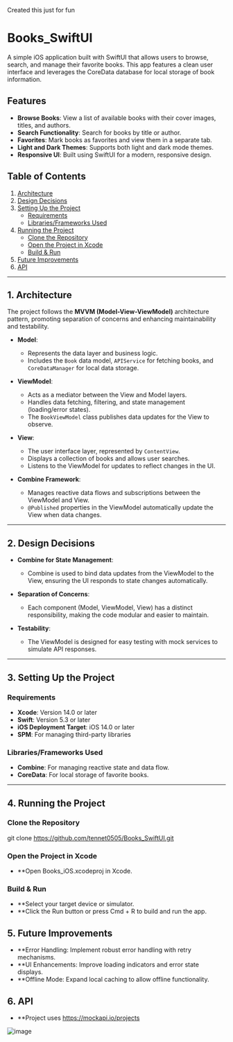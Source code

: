 Created this just for fun
# Books_SwiftUI

A simple iOS application built with SwiftUI that allows users to browse, search, and manage their favorite books. This app features a clean user interface and leverages the CoreData database for local storage of book information.

## Features

- **Browse Books**: View a list of available books with their cover images, titles, and authors.
- **Search Functionality**: Search for books by title or author.
- **Favorites**: Mark books as favorites and view them in a separate tab.
- **Light and Dark Themes**: Supports both light and dark mode themes.
- **Responsive UI**: Built using SwiftUI for a modern, responsive design.

## Table of Contents
1. [Architecture](#1-architecture)
2. [Design Decisions](#2-design-decisions)
3. [Setting Up the Project](#3-setting-up-the-project)
   - [Requirements](#requirements)
   - [Libraries/Frameworks Used](#librariesframeworks-used)
4. [Running the Project](#4-running-the-project)
   - [Clone the Repository](#clone-the-repository)
   - [Open the Project in Xcode](#open-the-project-in-xcode)
   - [Build & Run](#build--run)
5. [Future Improvements](#6-future-improvements)
6. [API](#6-API)

---

## 1. Architecture

The project follows the **MVVM (Model-View-ViewModel)** architecture pattern, promoting separation of concerns and enhancing maintainability and testability.

- **Model**: 
  - Represents the data layer and business logic.
  - Includes the `Book` data model, `APIService` for fetching books, and `CoreDataManager` for local data storage.
  
- **ViewModel**: 
  - Acts as a mediator between the View and Model layers.
  - Handles data fetching, filtering, and state management (loading/error states).
  - The `BookViewModel` class publishes data updates for the View to observe.

- **View**: 
  - The user interface layer, represented by `ContentView`.
  - Displays a collection of books and allows user searches.
  - Listens to the ViewModel for updates to reflect changes in the UI.

- **Combine Framework**: 
  - Manages reactive data flows and subscriptions between the ViewModel and View.
  - `@Published` properties in the ViewModel automatically update the View when data changes.

---

## 2. Design Decisions

- **Combine for State Management**: 
  - Combine is used to bind data updates from the ViewModel to the View, ensuring the UI responds to state changes automatically.

- **Separation of Concerns**: 
  - Each component (Model, ViewModel, View) has a distinct responsibility, making the code modular and easier to maintain.

- **Testability**: 
  - The ViewModel is designed for easy testing with mock services to simulate API responses.

---

## 3. Setting Up the Project

### Requirements
- **Xcode**: Version 14.0 or later
- **Swift**: Version 5.3 or later
- **iOS Deployment Target**: iOS 14.0 or later
- **SPM**: For managing third-party libraries

### Libraries/Frameworks Used
- **Combine**: For managing reactive state and data flow.
- **CoreData**: For local storage of favorite books.

---

## 4. Running the Project

### Clone the Repository
git clone https://github.com/tennet0505/Books_SwiftUI.git

### Open the Project in Xcode
- **Open Books_iOS.xcodeproj in Xcode.

### Build & Run
- **Select your target device or simulator.
- **Click the Run button or press Cmd + R to build and run the app.


## 5. Future Improvements
- **Error Handling: Implement robust error handling with retry mechanisms.
- **UI Enhancements: Improve loading indicators and error state displays.
- **Offline Mode: Expand local caching to allow offline functionality.

## 6. API
- **Project uses https://mockapi.io/projects

![image](https://github.com/user-attachments/assets/b4fd5058-07dd-4da2-9800-4ef2d9c1000c)
